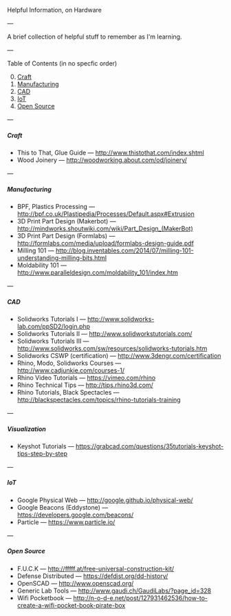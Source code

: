 Helpful Information, on Hardware

—

A brief collection of helpful stuff to remember as I'm learning.

—

Table of Contents (in no specfic order)

0. [Craft](#craft)
1. [Manufacturing](#manufacturing)
2. [CAD](#cad)
3. [IoT](#iot)
4. [Open Source](#open-source)

—

##### Craft

- This to That, Glue Guide — http://www.thistothat.com/index.shtml
- Wood Joinery — http://woodworking.about.com/od/joinery/

—

##### Manufacturing

- BPF, Plastics Processing — http://bpf.co.uk/Plastipedia/Processes/Default.aspx#Extrusion
- 3D Print Part Design (Makerbot) — http://mindworks.shoutwiki.com/wiki/Part_Design_(MakerBot)
- 3D Print Part Design (Formlabs) — http://formlabs.com/media/upload/formlabs-design-guide.pdf
- Milling 101 — http://blog.inventables.com/2014/07/milling-101-understanding-milling-bits.html
- Moldability 101 — http://www.paralleldesign.com/moldability_101/index.htm

—

##### CAD

- Solidworks Tutorials I — http://www.solidworks-lab.com/ppSD2/login.php
- Solidworks Tutorials II — http://www.solidworkstutorials.com/
- Solidworks Tutorials III — http://www.solidworks.com/sw/resources/solidworks-tutorials.htm
- Solidworks CSWP (certification) — http://www.3dengr.com/certification
- Rhino, Modo, Solidworks Courses — http://www.cadjunkie.com/courses-1/
- Rhino Video Tutorials — https://vimeo.com/rhino
- Rhino Technical Tips — http://tips.rhino3d.com/
- Rhino Tutorials, Black Spectacles — http://blackspectacles.com/topics/rhino-tutorials-training

—

##### Visualization

- Keyshot Tutorials — https://grabcad.com/questions/35tutorials-keyshot-tips-step-by-step

—

##### IoT

- Google Physical Web — http://google.github.io/physical-web/
- Google Beacons (Eddystone) — https://developers.google.com/beacons/
- Particle — https://www.particle.io/

—

##### Open Source

- F.U.C.K — http://fffff.at/free-universal-construction-kit/
- Defense Distributed — https://defdist.org/dd-history/
- OpenSCAD — http://www.openscad.org/
- Generic Lab Tools — http://www.gaudi.ch/GaudiLabs/?page_id=328
- Wifi Pocketbook — http://n-o-d-e.net/post/127931462536/how-to-create-a-wifi-pocket-book-pirate-box
